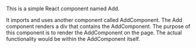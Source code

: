This is a simple React component named Add.

It imports and uses another component called AddComponent.
The Add component renders a div that contains the AddComponent.
The purpose of this component is to render the AddComponent on the page. The actual functionality would be within the AddComponent itself.
